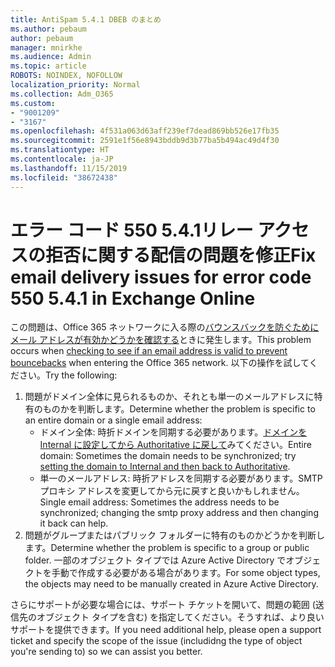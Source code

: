 ```yaml
---
title: AntiSpam 5.4.1 DBEB のまとめ
ms.author: pebaum
author: pebaum
manager: mnirkhe
ms.audience: Admin
ms.topic: article
ROBOTS: NOINDEX, NOFOLLOW
localization_priority: Normal
ms.collection: Adm_O365
ms.custom:
- "9001209"
- "3167"
ms.openlocfilehash: 4f531a063d63aff239ef7dead869bb526e17fb35
ms.sourcegitcommit: 2591e1f56e8943bddb9d3b77ba5b494ac49d4f30
ms.translationtype: HT
ms.contentlocale: ja-JP
ms.lasthandoff: 11/15/2019
ms.locfileid: "38672438"
---
```

# <a name="fix-delivery-issues-for-error-code-550-541-relay-access-denied"></a><span data-ttu-id="e123c-102">エラー コード 550 5.4.1リレー アクセスの拒否に関する配信の問題を修正</span><span class="sxs-lookup"><span data-stu-id="e123c-102">Fix email delivery issues for error code 550 5.4.1 in Exchange Online</span></span>

<span data-ttu-id="e123c-103">この問題は、Office 365 ネットワークに入る際の[バウンスバックを防ぐためにメール アドレスが有効かどうかを確認する](https://docs.microsoft.com/exchange/mail-flow-best-practices/use-directory-based-edge-blocking)ときに発生します。</span><span class="sxs-lookup"><span data-stu-id="e123c-103">This problem occurs when [checking to see if an email address is valid to prevent bouncebacks](https://docs.microsoft.com/exchange/mail-flow-best-practices/use-directory-based-edge-blocking) when entering the Office 365 network.</span></span> <span data-ttu-id="e123c-104">以下の操作を試してください。</span><span class="sxs-lookup"><span data-stu-id="e123c-104">Try the following:</span></span>

1. <span data-ttu-id="e123c-105">問題がドメイン全体に見られるものか、それとも単一のメールアドレスに特有のものかを判断します。</span><span class="sxs-lookup"><span data-stu-id="e123c-105">Determine whether the problem is specific to an entire domain or a single email address:</span></span>
    - <span data-ttu-id="e123c-106">ドメイン全体: 時折ドメインを同期する必要があります。[ドメインを Internal に設定してから Authoritative に戻して](https://docs.microsoft.com/exchange/mail-flow-best-practices/manage-accepted-domains/manage-accepted-domains)みてください。</span><span class="sxs-lookup"><span data-stu-id="e123c-106">Entire domain: Sometimes the domain needs to be synchronized; try [setting the domain to Internal and then back to Authoritative](https://docs.microsoft.com/exchange/mail-flow-best-practices/manage-accepted-domains/manage-accepted-domains).</span></span>
    - <span data-ttu-id="e123c-107">単一のメールアドレス: 時折アドレスを同期する必要があります。SMTP プロキシ アドレスを変更してから元に戻すと良いかもしれません。</span><span class="sxs-lookup"><span data-stu-id="e123c-107">Single email address: Sometimes the address needs to be synchronized; changing the smtp proxy address and then changing it back can help.</span></span>
2. <span data-ttu-id="e123c-108">問題がグループまたはパブリック フォルダーに特有のものかどうかを判断します。</span><span class="sxs-lookup"><span data-stu-id="e123c-108">Determine whether the problem is specific to a group or public folder.</span></span> <span data-ttu-id="e123c-109">一部のオブジェクト タイプでは Azure Active Directory でオブジェクトを手動で作成する必要がある場合があります。</span><span class="sxs-lookup"><span data-stu-id="e123c-109">For some object types, the objects may need to be manually created in Azure Active Directory.</span></span>

<span data-ttu-id="e123c-110">さらにサポートが必要な場合には、サポート チケットを開いて、問題の範囲 (送信先のオブジェクト タイプを含む) を指定してください。そうすれば、より良いサポートを提供できます。</span><span class="sxs-lookup"><span data-stu-id="e123c-110">If you need additional help, please open a support ticket and specify the scope of the issue (includidng the type of object you're sending to) so we can assist you better.</span></span>